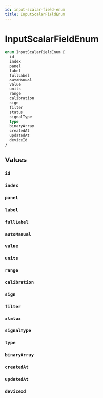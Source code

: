 ```yaml
---
id: input-scalar-field-enum
title: InputScalarFieldEnum
---
```


 # InputScalarFieldEnum





```graphql
enum InputScalarFieldEnum {
  id
  index
  panel
  label
  fullLabel
  autoManual
  value
  units
  range
  calibration
  sign
  filter
  status
  signalType
  type
  binaryArray
  createdAt
  updatedAt
  deviceId
}
```


## Values

### `id` 




### `index` 




### `panel` 




### `label` 




### `fullLabel` 




### `autoManual` 




### `value` 




### `units` 




### `range` 




### `calibration` 




### `sign` 




### `filter` 




### `status` 




### `signalType` 




### `type` 




### `binaryArray` 




### `createdAt` 




### `updatedAt` 




### `deviceId` 






